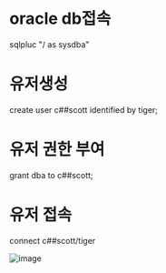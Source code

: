 # oracle db접속
sqlpluc "/ as sysdba"

# 유저생성
create user c##scott
 identified by tiger;
 
 # 유저 권한 부여
 grant dba to c##scott;
 
 # 유저 접속
 connect c##scott/tiger
 
![image](https://user-images.githubusercontent.com/46700734/176989404-98aecacd-26a5-4469-b457-26358c0881ce.png)


